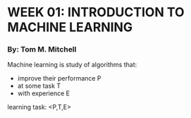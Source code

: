 

# WEEK 01: INTRODUCTION TO MACHINE LEARNING
### By: Tom M. Mitchell


Machine learning is study of algorithms that:
+ improve their performance P
+ at some task T
+ with experience E

learning task: <P,T,E>



